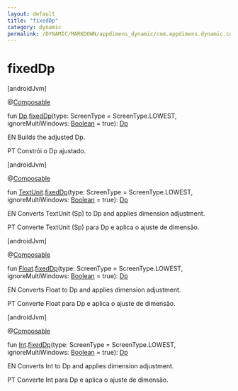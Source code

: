 ```yaml
---
layout: default
title: "fixedDp"
category: dynamic
permalink: /DYNAMIC/MARKDOWN/appdimens_dynamic/com.appdimens.dynamic.compose/-app-dimens/fixed-dp.html
---
```


# fixedDp

[androidJvm]

@[Composable](https://developer.android.com/reference/kotlin/androidx/compose/runtime/Composable.html)

fun [Dp](https://developer.android.com/reference/kotlin/androidx/compose/ui/unit/Dp.html).[fixedDp](fixed-dp.md)(type: ScreenType = ScreenType.LOWEST, ignoreMultiWindows: [Boolean](https://kotlinlang.org/api/core/kotlin-stdlib/kotlin/-boolean/index.html) = true): [Dp](https://developer.android.com/reference/kotlin/androidx/compose/ui/unit/Dp.html)

EN Builds the adjusted Dp.

PT Constrói o Dp ajustado.

[androidJvm]

@[Composable](https://developer.android.com/reference/kotlin/androidx/compose/runtime/Composable.html)

fun [TextUnit](https://developer.android.com/reference/kotlin/androidx/compose/ui/unit/TextUnit.html).[fixedDp](fixed-dp.md)(type: ScreenType = ScreenType.LOWEST, ignoreMultiWindows: [Boolean](https://kotlinlang.org/api/core/kotlin-stdlib/kotlin/-boolean/index.html) = true): [Dp](https://developer.android.com/reference/kotlin/androidx/compose/ui/unit/Dp.html)

EN Converts TextUnit (Sp) to Dp and applies dimension adjustment.

PT Converte TextUnit (Sp) para Dp e aplica o ajuste de dimensão.

[androidJvm]

@[Composable](https://developer.android.com/reference/kotlin/androidx/compose/runtime/Composable.html)

fun [Float](https://kotlinlang.org/api/core/kotlin-stdlib/kotlin/-float/index.html).[fixedDp](fixed-dp.md)(type: ScreenType = ScreenType.LOWEST, ignoreMultiWindows: [Boolean](https://kotlinlang.org/api/core/kotlin-stdlib/kotlin/-boolean/index.html) = true): [Dp](https://developer.android.com/reference/kotlin/androidx/compose/ui/unit/Dp.html)

EN Converts Float to Dp and applies dimension adjustment.

PT Converte Float para Dp e aplica o ajuste de dimensão.

[androidJvm]

@[Composable](https://developer.android.com/reference/kotlin/androidx/compose/runtime/Composable.html)

fun [Int](https://kotlinlang.org/api/core/kotlin-stdlib/kotlin/-int/index.html).[fixedDp](fixed-dp.md)(type: ScreenType = ScreenType.LOWEST, ignoreMultiWindows: [Boolean](https://kotlinlang.org/api/core/kotlin-stdlib/kotlin/-boolean/index.html) = true): [Dp](https://developer.android.com/reference/kotlin/androidx/compose/ui/unit/Dp.html)

EN Converts Int to Dp and applies dimension adjustment.

PT Converte Int para Dp e aplica o ajuste de dimensão.